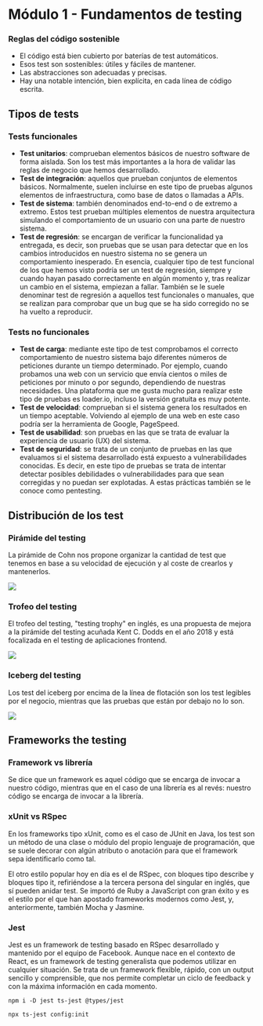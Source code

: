 # Módulo 1 - Fundamentos de testing

### Reglas del código sostenible

- El código está bien cubierto por baterías de test automáticos.
- Esos test son sostenibles: útiles y fáciles de mantener.
- Las abstracciones son adecuadas y precisas.
- Hay una notable intención, bien explícita, en cada línea de código escrita.

## Tipos de tests

### Tests funcionales

- **Test unitarios**: comprueban elementos básicos de nuestro software de forma aislada. Son los test más importantes a la hora de validar las reglas de negocio que hemos desarrollado.
- **Test de integración**: aquellos que prueban conjuntos de elementos básicos. Normalmente, suelen incluirse en este tipo de pruebas algunos elementos de infraestructura, como base de datos o llamadas a APIs.
- **Test de sistema**: también denominados end-to-end o de extremo a extremo. Estos test prueban múltiples elementos de nuestra arquitectura simulando el comportamiento de un usuario con una parte de nuestro sistema.
- **Test de regresión**: se encargan de verificar la funcionalidad ya entregada, es decir, son pruebas que se usan para detectar que en los cambios introducidos en nuestro sistema no se genera un comportamiento inesperado. En esencia, cualquier tipo de test funcional de los que hemos visto podría ser un test de regresión, siempre y cuando hayan pasado correctamente en algún momento y, tras realizar un cambio en el sistema, empiezan a fallar. También se le suele denominar test de regresión a aquellos test funcionales o manuales, que se realizan para comprobar que un bug que se ha sido corregido no se ha vuelto a reproducir.

### Tests no funcionales

- **Test de carga**: mediante este tipo de test comprobamos el correcto comportamiento de nuestro sistema bajo diferentes números de peticiones durante un tiempo determinado. Por ejemplo, cuando probamos una web con un servicio que envía cientos o miles de peticiones por minuto o por segundo, dependiendo de nuestras necesidades. Una plataforma que me gusta mucho para realizar este tipo de pruebas es loader.io, incluso la versión gratuita es muy potente.
- **Test de velocidad**: comprueban si el sistema genera los resultados en un tiempo aceptable. Volviendo al ejemplo de una web en este caso podría ser la herramienta de Google, PageSpeed.
- **Test de usabilidad**: son pruebas en las que se trata de evaluar la experiencia de usuario (UX) del sistema.
- **Test de seguridad**: se trata de un conjunto de pruebas en las que evaluamos si el sistema desarrollado está expuesto a vulnerabilidades conocidas. Es decir, en este tipo de pruebas se trata de intentar detectar posibles debilidades o vulnerabilidades para que sean corregidas y no puedan ser explotadas. A estas prácticas también se le conoce como pentesting.

## Distribución de los test

### Pirámide del testing

La pirámide de Cohn nos propone organizar la cantidad de test que tenemos en base a su velocidad de ejecución y al coste de crearlos y mantenerlos.

![](https://cdn.fs.teachablecdn.com/b9B0acaKQAOreQaFhCnH)

### Trofeo del testing

El trofeo del testing, "testing trophy" en inglés, es una propuesta de mejora a la pirámide del testing acuñada Kent C. Dodds en el año 2018 y está focalizada en el testing de aplicaciones frontend.

![](https://cdn.fs.teachablecdn.com/InCnQ7w1RjW9pXbJpPFX)

### Iceberg del testing

Los test del iceberg por encima de la línea de flotación son los test legibles por el negocio, mientras que las pruebas que están por debajo no lo son.

![](https://cdn.fs.teachablecdn.com/mngqJSDqTMCvbVDGalBk)

## Frameworks the testing

### Framework vs librería

Se dice que un framework es aquel código que se encarga de invocar a nuestro código, mientras que en el caso de una librería es al revés: nuestro código se encarga de invocar a la librería.

### xUnit vs RSpec

En los frameworks tipo xUnit, como es el caso de JUnit en Java, los test son un método de una clase o módulo del propio lenguaje de programación, que se suele decorar con algún atributo o anotación para que el framework sepa identificarlo como tal.

El otro estilo popular hoy en día es el de RSpec, con bloques tipo describe y bloques tipo it, refiriéndose a la tercera persona del singular en inglés, que sí pueden anidar test. Se importó de Ruby a JavaScript con gran éxito y es el estilo por el que han apostado frameworks modernos como Jest, y, anteriormente, también Mocha y Jasmine.

### Jest

Jest es un framework de testing basado en RSpec desarrollado y mantenido por el equipo de Facebook. Aunque nace en el contexto de React, es un framework de testing generalista que podemos utilizar en cualquier situación. Se trata de un framework flexible, rápido, con un output sencillo y comprensible, que nos permite completar un ciclo de feedback y con la máxima información en cada momento.

```
npm i -D jest ts-jest @types/jest
```

```
npx ts-jest config:init
```
